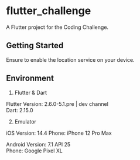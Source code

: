 # flutter_challenge

A Flutter project for the Coding Challenge.

## Getting Started

Ensure to enable the location service on your device.

## Environment

1. Flutter & Dart

Flutter Version: 2.6.0-5.1.pre | dev channel  
Dart: 2.15.0

2. Emulator

iOS
Version: 14.4
Phone: iPhone 12 Pro Max

Android
Version: 7.1 API 25  
Phone: Google Pixel XL
